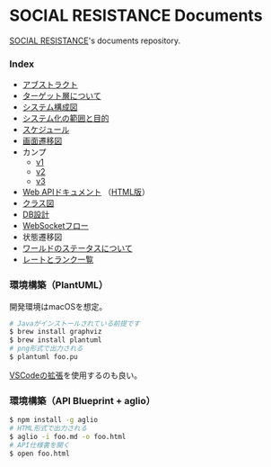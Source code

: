 # SOCIAL RESISTANCE Documents

[SOCIAL RESISTANCE](https://github.com/uyupun/social-resistance)'s documents repository.

### Index

- [アブストラクト](abstract.md)
- [ターゲット層について](target.md)
- [システム構成図](system_architecture.md)
- [システム化の範囲と目的](project_scope.md)
- [スケジュール](schedule.md)
- [画面遷移図](screen_transition.md)
- カンプ
  - [v1](https://www.figma.com/file/SYnE52gQISHkQLZV9NPJG1/Social-Resistance?node-id=0%3A1)
  - [v2](https://www.figma.com/file/SYnE52gQISHkQLZV9NPJG1/Social-Resistance?node-id=192%3A574)
  - [v3](https://www.figma.com/file/SYnE52gQISHkQLZV9NPJG1/Social-Resistance?node-id=428%3A2)
- [Web APIドキュメント](web_api.md) （[HTML版](web_api.html)）
- [クラス図](class.md)
- [DB設計](db.md)
- [WebSocketフロー](web_socket_flow.md)
- 状態遷移図
- [ワールドのステータスについて](world_status.md)
- [レートとランク一覧](rate_and_rank.md)

### 環境構築（PlantUML）

開発環境はmacOSを想定。

```bash
# Javaがインストールされている前提です
$ brew install graphviz
$ brew install plantuml
# png形式で出力される
$ plantuml foo.pu
```

[VSCodeの拡張](https://marketplace.visualstudio.com/items?itemName=jebbs.plantuml)を使用するのも良い。

### 環境構築（API Blueprint + aglio）

```bash
$ npm install -g aglio
# HTML形式で出力される
$ aglio -i foo.md -o foo.html
# API仕様書を開く
$ open foo.html
```
